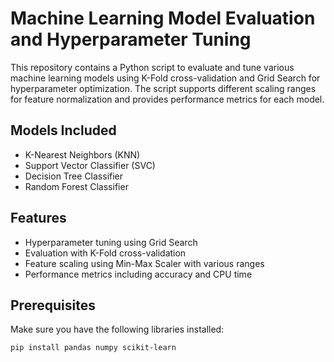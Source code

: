 # Machine Learning Model Evaluation and Hyperparameter Tuning

This repository contains a Python script to evaluate and tune various machine learning models using K-Fold cross-validation and Grid Search for hyperparameter optimization. The script supports different scaling ranges for feature normalization and provides performance metrics for each model.

## Models Included
- K-Nearest Neighbors (KNN)
- Support Vector Classifier (SVC)
- Decision Tree Classifier
- Random Forest Classifier

## Features
- Hyperparameter tuning using Grid Search
- Evaluation with K-Fold cross-validation
- Feature scaling using Min-Max Scaler with various ranges
- Performance metrics including accuracy and CPU time

## Prerequisites

Make sure you have the following libraries installed:

```bash
pip install pandas numpy scikit-learn
